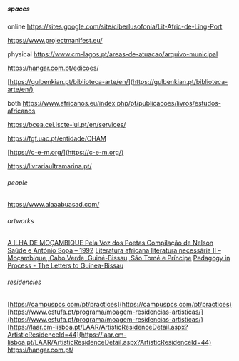 ##### spaces

online
https://sites.google.com/site/ciberlusofonia/Lit-Afric-de-Ling-Port

https://www.projectmanifest.eu/

physical
https://www.cm-lagos.pt/areas-de-atuacao/arquivo-municipal

https://hangar.com.pt/edicoes/

[https://gulbenkian.pt/biblioteca-arte/en/](https://gulbenkian.pt/biblioteca-arte/en/)

both
https://www.africanos.eu/index.php/pt/publicacoes/livros/estudos-africanos

https://bcea.cei.iscte-iul.pt/en/services/

https://fgf.uac.pt/entidade/CHAM

[https://c-e-m.org/](https://c-e-m.org/)

https://livrariaultramarina.pt/

###### people
https://www.alaaabuasad.com/

###### artworks

[A ILHA DE MOÇAMBIQUE Pela Voz dos Poetas Compilação de Nelson Saúde e António Sopa – 1992](https://livrariaultramarina.pt/shop/a-ilha-de-mocambique-pela-voz-dos-poetas-compilacao-de-nelson-saude-e-antonio-sopa-1992-2/)
[Literatura africana literatura necessária II – Moçambique, Cabo Verde, Guiné-Bissau, São Tomé e Príncipe](https://leituria.com/pt/os-livros/estudos-literarios/literatura-africana-literatura-necessaria-ii-mocambique-cabo-verde-guine-bissau-sao-tome-e-principe)
[Pedagogy in Process - The Letters to Guinea-Bissau](https://www.bloomsbury.com/uk/pedagogy-in-process-9781350190290/)

###### residencies

[https://campuspcs.com/pt/practices](https://campuspcs.com/pt/practices)
[https://www.estufa.pt/programa/moagem-residencias-artisticas/](https://www.estufa.pt/programa/moagem-residencias-artisticas/)
[https://laar.cm-lisboa.pt/LAAR/ArtisticResidenceDetail.aspx?ArtisticResidenceId=44](https://laar.cm-lisboa.pt/LAAR/ArtisticResidenceDetail.aspx?ArtisticResidenceId=44)
https://hangar.com.pt/

